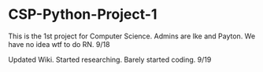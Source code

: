 # CSP-Python-Project-1
This is the 1st project for Computer Science.
Admins are Ike and Payton.
We have no idea wtf to do RN.
9/18

Updated Wiki.
Started researching.
Barely started coding.
9/19
